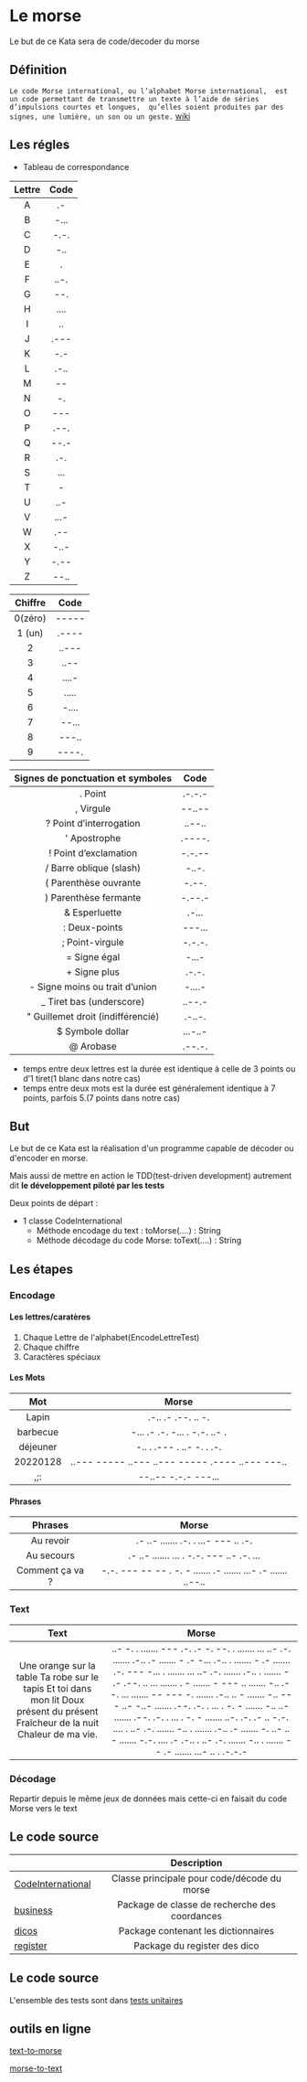 # Le morse

Le but de ce Kata sera de code/decoder du morse

## Définition
`
Le code Morse international, ou l’alphabet Morse international, 
est un code permettant de transmettre un texte à l’aide de séries d’impulsions courtes et longues, 
qu’elles soient produites par des signes, une lumière, un son ou un geste.
`
[wiki](https://fr.wikipedia.org/wiki/Code_Morse_international)


## Les régles
* Tableau de correspondance

| Lettre | Code |
|:------:|:----:|
|   A    |  .-  |
|   B    | -... |
|   C    | -.-. |
|   D    | -..  |
|   E    |  .   |
|   F    | ..-. |
|   G    | --.  |
|   H    | .... |
|   I    |  ..  |
|   J    | .--- |
|   K    | -.-  |
|   L    | .-.. |
|   M    |  --  |
|   N    |  -.  |
|   O    | ---  |
|   P    | .--. |
|   Q    | --.- |
|   R    | .-.  |
|   S    | ...  |
|   T    |  -   |
|   U    | ..-  |
|   V    | ...- |
|   W    | .--  |
|   X    | -..- |
|   Y    | -.-- |
|   Z    | --.. |

| Chiffre |  Code  |
|:-------:|:------:|
| 0(zéro) | -----  |
| 1 (un)  | .----  |
|    2    | ..---  |
|    3    |  ..--  |
|    4    | ....-  |
|    5    | .....  |
|    6    | -....  |
|    7    | --... |
|    8    | ---..  |
|    9    | ----.  |

| Signes de ponctuation et symboles |   Code   |
|:---------------------------------:|:--------:|
|              .	Point              | 	.-.-.-	 |
|             ,	Virgule             | 	--..--	 |
|      ?	Point d’interrogation      |  ..--..  |
|           '	Apostrophe            |  .----.  |
|       !	Point d’exclamation       |  -.-.--  |
|      /	Barre oblique (slash)      |  -..-.   |
|      (	Parenthèse ouvrante	       |  -.--.   |
|      )	Parenthèse fermante	       |  -.--.-  |
|           &	Esperluette           |  .-...   |
|           :	Deux-points           |  ---...  |
|          ;	Point-virgule          |  -.-.-.  |
|           =	Signe égal            |  -...-   |
|           +	Signe plus            |  .-.-.   |
|  -	Signe moins ou trait d’union   |  -....-  |
|     _	Tiret bas (underscore)      |  ..--.-  |
| "	Guillemet droit (indifférencié) |  .-..-.  |
|         $	Symbole dollar          | ...-..-  |
|             @	Arobase             |  .--.-.  |

* temps entre deux lettres est la durée est identique à celle de 3 points ou d’1 tiret(1 blanc dans notre cas)
* temps entre deux mots est la durée est généralement identique à 7 points, parfois 5.(7 points dans notre cas)

## But
Le but de ce Kata est la réalisation d'un programme capable de décoder ou d'encoder en morse.

Mais aussi de mettre en action le TDD(test-driven development) autrement dit **le développement piloté par les tests**

Deux points de départ :
* 1 classe CodeInternational
  * Méthode encodage du text : toMorse(....) : String
  * Méthode décodage du code Morse: toText(....) : String

## Les étapes
### Encodage
#### Les lettres/caratères

1. Chaque Lettre de l'alphabet(EncodeLettreTest)
2. Chaque chiffre
3. Caractères spéciaux
#### Les Mots

|    Mot    |             Morse              |
|:---------:|:------------------------------:|
|   Lapin   |       .-.. .- .--. .. -.       |
| barbecue  | -... .- .-. -... . -.-. ..- .  |
| déjeuner  |   -.. . .--- . ..- -. . .-.    |
|20220128|..--- ----- ..--- ..--- ----- .---- ..--- ---..|
|,;:|--..-- -.-.- ---...|

#### Phrases

|     Phrases     |  Morse  |
|:---------------:|:-------:|
|    Au revoir    |.- ..- ....... .-. . ...- --- .. .-.|
|   Au secours    |.- ..- ....... ... . -.-. --- ..- .-. ...|
| Comment ça va ? |-.-. --- -- -- . -. - ....... .- ....... ...- .- ....... ..--..|

### Text

|                                                               Text                                                                |                                                                                                                                                                                                                                                                                                                                                                                                                                                                                                                                                                                                                                                                                                                                                                                                                                                                                                                                                                                                                                                                                                                                                                                                                                                                                                                                                                                                                                                                                                                                                                                                                                                                                                                                          Morse                                                                                                                                                                                                                                                                                                                                                                                                                                                                                                                                                                                                                                                                                                                                                                                                                                                                                                                                                                                                                                                                                                                                                                                                                                                                                                                                                                                                                                                                                                                                                                                                                                                                                                                                          |
|:---------------------------------------------------------------------------------------------------------------------------------:|:---------------------------------------------------------------------------------------------------------------------------------------------------------------------------------------------------------------------------------------------------------------------------------------------------------------------------------------------------------------------------------------------------------------------------------------------------------------------------------------------------------------------------------------------------------------------------------------------------------------------------------------------------------------------------------------------------------------------------------------------------------------------------------------------------------------------------------------------------------------------------------------------------------------------------------------------------------------------------------------------------------------------------------------------------------------------------------------------------------------------------------------------------------------------------------------------------------------------------------------------------------------------------------------------------------------------------------------------------------------------------------------------------------------------------------------------------------------------------------------------------------------------------------------------------------------------------------------------------------------------------------------------------------------------------------------------------------------------------------------------------------------------------------------------------------------------------------------------------------------------------------------------------------------------------------------------------------------------------------------------------------------------------------------------------------------------------------------------------------------------------------------------------------------------------------------------------------------------------------------------------------------------------------------------------------------------------------------------------------------------------------------------------------------------------------------------------------------------------------------------------------------------------------------------------------------------------------------------------------------------------------------------------------------------------------------------------------------------------------------------------------------------------------------------------------------------------------------------------------------------------------------------------------------------------------------------------------------------------------------------------------------------------------------------------------------------------------------------------------------------------------------------------------------------------------------------------------------------------------------------------------------------------------------------------------------------------------------------------------------------------------------------------------------------------------------------------------------------------------------:|
| Une orange sur la table Ta robe sur le tapis Et toi dans mon lit Doux présent du présent Fraîcheur de la nuit Chaleur de ma vie.  |                                                                                                                                                                                                                                                                                                                                                                                                                                                                                                                                                                                                                                                                                                                                                                                                                                                                                                                                                                                                                                                                                                                                                                                                                                                                                                                                                                                                                                               ..- -. . ....... --- .-. .- -. --. . ....... ... ..- .-. ....... .-.. .- ....... - .- -... .-.. . ....... - .- ....... .-. --- -... . ....... ... ..- .-. ....... .-.. . ....... - .- .--. .. ... ....... . - ....... - --- .. ....... -.. .- -. ... ....... -- --- -. ....... .-.. .. - ....... -.. --- ..- -..- ....... .--. .-. . ... . -. - ....... -.. ..- ....... .--. .-. . ... . -. - ....... ..-. .-. .- .. -.-. .... . ..- .-. ....... -.. . ....... .-.. .- ....... -. ..- .. - ....... -.-. .... .- .-.. . ..- .-. ....... -.. . ....... -- .- ....... ...- .. . .-.-.-                                                                                                                                                                                                                                                                                                                                                                                                                                                                                                                                                                                                                                                                                                                                                                                                                                                                                                                                                                                                                                                                                                                                                                                                                                                                                                                                                                                                                                               |

### Décodage

Repartir depuis le même jeux de données mais cette-ci en faisait du code Morse vers le text

## Le code source

|                                                 |                   Description                   |
|:-----------------------------------------------|:-----------------------------------------------:|
|  [CodeInternational](./CodeInternational.java)  |   Classe principale pour code/décode du morse   |
|             [business](./business)              |  Package de classe de recherche des coordances  |
|                [dicos](./dicos)                 |       Package contenant les dictionnaires       |
|             [register](./register)              |          Package du register des dico           |

## Le code source
L'ensemble des tests sont dans [tests unitaires](../../../../../../../src/test/java/org/stephane/kata/morse)

## outils en ligne
[text-to-morse](https://onlinetexttools.com/convert-text-to-morse)

[morse-to-text](https://onlinetexttools.com/convert-morse-to-text)
